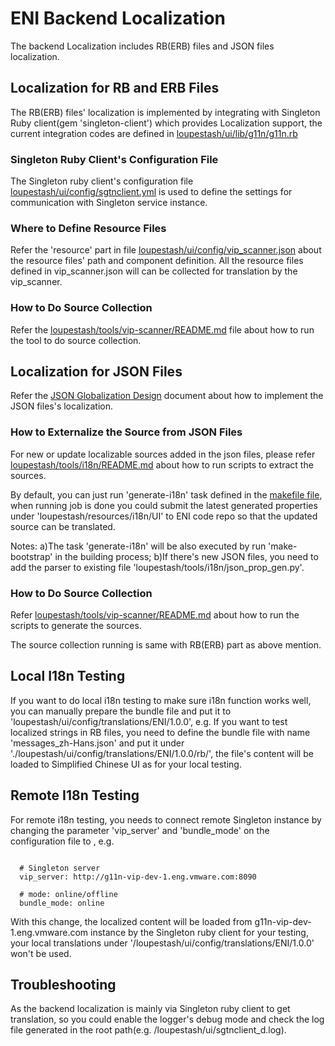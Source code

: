 # ENI Backend Localization

The backend Localization includes RB(ERB) files and JSON files localization.

## Localization for RB and ERB Files

The RB(ERB) files' localization is implemented by integrating with Singleton Ruby client(gem 'singleton-client') which provides Localization support, the current integration codes are defined in [loupestash/ui/lib/g11n/g11n.rb](../ui/lib/g11n/g11n.rb)

### Singleton Ruby Client's Configuration File

The Singleton ruby client's configuration file [loupestash/ui/config/sgtnclient.yml](../ui/config/sgtnclient.yml) is used to define the settings for communication with Singleton service instance.

### Where to Define Resource Files

Refer the 'resource' part in file [loupestash/ui/config/vip_scanner.json](../ui/config/vip_scanner.json) about the resource files' path and component definition. All the resource files defined in vip_scanner.json will can be collected for translation by the vip_scanner.

### How to Do Source Collection

Refer the [loupestash/tools/vip-scanner/README.md](../tools/vip-scanner/README.md) file about how to run the tool to do source collection.

## Localization for JSON Files

Refer the [JSON Globalization Design](https://confluence.eng.vmware.com/display/GQ/2.2+DB%28JSON%29+Gobalization+Design) document about how to implement the JSON files's localization.

### How to Externalize the Source from JSON Files

For new or update localizable sources added in the json files, please refer [loupestash/tools/i18n/README.md](../tools/i18n/README.md) about how to run scripts to extract the sources. 

By default, you can just run 'generate-i18n' task defined in the [makefile file](../ui/Makefile), when running job is done you could submit the latest generated properties under 'loupestash/resources/i18n/UI' to ENI code repo so that the updated source can be translated.

Notes: a)The task 'generate-i18n' will be also executed by run 'make-bootstrap' in the building process; b)If there's new JSON files, you need to add the parser to existing file 'loupestash/tools/i18n/json_prop_gen.py'.

### How to Do Source Collection

Refer [loupestash/tools/vip-scanner/README.md](../tools/i18n/README.md) about how to run the scripts to generate the sources.

The source collection running is same with RB(ERB) part as above mention.

## Local I18n Testing

If you want to do local i18n testing to make sure i18n function works well, you can manually prepare the bundle file and put it to 'loupestash/ui/config/translations/ENI/1.0.0', e.g. If you want to test localized strings in RB files, you need to define the bundle file with name 'messages_zh-Hans.json' and put it under './loupestash/ui/config/translations/ENI/1.0.0/rb/', the file's content will be loaded to Simplified Chinese UI as for your local testing.


## Remote I18n Testing

For remote i18n testing, you needs to connect remote Singleton instance by changing the parameter 'vip_server' and 'bundle_mode' on the configuration file to , e.g.

```  

  # Singleton server
  vip_server: http://g11n-vip-dev-1.eng.vmware.com:8090

  # mode: online/offline
  bundle_mode: online

```  
With this change, the localized content will be loaded from g11n-vip-dev-1.eng.vmware.com instance by the Singleton ruby client for your testing, your local translations under '/loupestash/ui/config/translations/ENI/1.0.0' won't be used.


## Troubleshooting

As the backend localization is mainly via Singleton ruby client to get translation, so you could enable the logger's debug mode and check the log file generated in the root path(e.g. /loupestash/ui/sgtnclient_d.log).